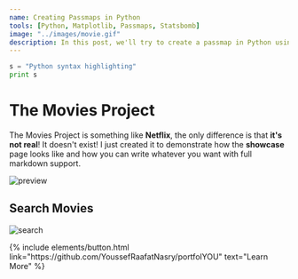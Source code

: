 ```yaml
---
name: Creating Passmaps in Python
tools: [Python, Matplotlib, Passmaps, Statsbomb]
image: "../images/movie.gif"
description: In this post, we'll try to create a passmap in Python using Matplotib and Pandas.
---
```



```python
s = "Python syntax highlighting"
print s
```
# The Movies Project

The Movies Project is something like **Netflix**, the only difference is that **it's not real**! It doesn't exist! I just created it to demonstrate how the **showcase** page looks like and how you can write whatever you want with full markdown support.

![preview](https://www.sketchappsources.com/resources/source-image/we-were-soldiers-landing-page-dbruggisser.jpg)

## Search Movies

![search](https://www.sketchappsources.com/resources/source-image/microsoft-windows-10-virtual-keyboard-diogo-sousa.png)

<p class="text-center">
{% include elements/button.html link="https://github.com/YoussefRaafatNasry/portfolYOU" text="Learn More" %}
</p>

